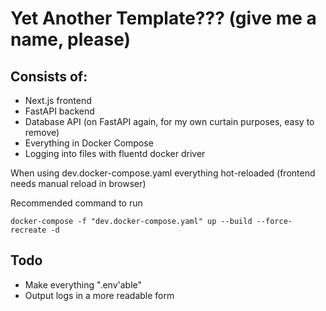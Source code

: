 # Yet Another Template??? (give me a name, please)
## Consists of:
- Next.js frontend
- FastAPI backend 
- Database API (on FastAPI again, for my own curtain purposes, easy to remove)
- Everything in Docker Compose
- Logging into files with fluentd docker driver

When using dev.docker-compose.yaml everything hot-reloaded (frontend needs manual reload in browser)

Recommended command to run
```
docker-compose -f "dev.docker-compose.yaml" up --build --force-recreate -d
```

## Todo
- Make everything ".env'able"
- Output logs in a more readable form
